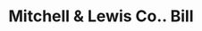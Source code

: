 ---
doi: 10.7916/D8F209VP
date_other: '1899'
date_other_textual: '1899'
form: printed ephemera
genre:
- Invoices
name:
- Mitchell & Lewis Co.
object_in_context_url: https://biggert.cul.columbia.edu/items/view/ave_biggert_01619
subject_hierarchical_geographic:
- Racine, Wisconsin, United States
subject_name:
- Mitchell & Lewis Co.
title: Mitchell & Lewis Co.. Bill
sort_title: Mitchell & Lewis Co.. Bill
call_number: ave_biggert_01619
coordinates:
- 42.726111111111116,-87.80583333333333
pid: ave_biggert_01619
identifiers: ave_biggert_01619
thumbnail: https://derivativo-3.library.columbia.edu/iiif/2/ldpd:343961/full/!256,256/0/native.jpg
permalink: "/biggert/ave_biggert_01619/"
layout: iiif-image-page
---